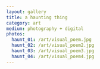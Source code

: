 ```yaml
---
layout: gallery
title: a haunting thing
category: art
medium: photography + digital
photos: 
  haunt_01: /art/visual_poem.jpg
  haunt_02: /art/visual_poem2.jpg
  haunt_03: /art/visual_poem3.jpg
  haunt_04: /art/visual_poem4.jpg
---
```

